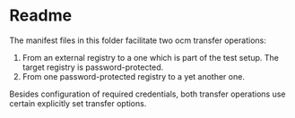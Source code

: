 # Readme

The manifest files in this folder facilitate two ocm transfer operations:

1. From an external registry to a one which is part of the test setup. The target registry is password-protected.
2. From one password-protected registry to a yet another one.

Besides configuration of required credentials, both transfer operations use certain explicitly set transfer options.
